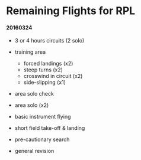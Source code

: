 # Remaining Flights for RPL

#### 20160324

* 3 or 4 hours circuits (2 solo)

* training area
  * forced landings (x2)
  * steep turns (x2)
  * crosswind in circuit (x2)
  * side-slipping (x1)
* area solo check
* area solo (x2)
* basic instrument flying
* short field take-off & landing
* pre-cautionary search
* general revision
